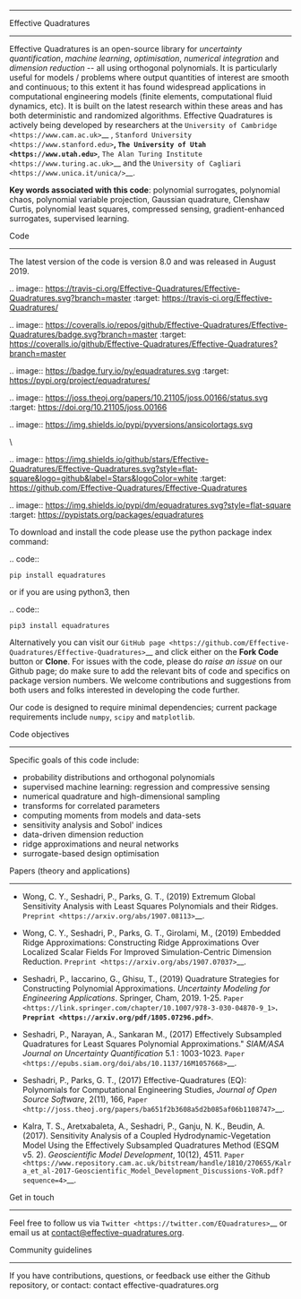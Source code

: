 *************************
Effective Quadratures
*************************

Effective Quadratures is an open-source library for *uncertainty quantification*, *machine learning*, *optimisation*, *numerical integration* and *dimension reduction* -- all using orthogonal polynomials. It is particularly useful for models / problems where output quantities of interest are smooth and continuous; to this extent it has found widespread applications in computational engineering models (finite elements, computational fluid dynamics, etc). It is built on the latest research within these areas and has both deterministic and randomized algorithms. Effective Quadratures is actively being developed by researchers at the `University of Cambridge <https://www.cam.ac.uk>`__ , `Stanford University <https://www.stanford.edu>`__, `The University of Utah <https://www.utah.edu>`__, `The Alan Turing Institute <https://www.turing.ac.uk>`__ and the `University of Cagliari <https://www.unica.it/unica/>`__.  

**Key words associated with this code**: polynomial surrogates, polynomial chaos, polynomial variable projection, Gaussian quadrature, Clenshaw Curtis, polynomial least squares, compressed sensing, gradient-enhanced surrogates, supervised learning.

Code
***************

The latest version of the code is version 8.0 and was released in August 2019. 

.. image:: https://travis-ci.org/Effective-Quadratures/Effective-Quadratures.svg?branch=master
	:target: https://travis-ci.org/Effective-Quadratures/

.. image:: https://coveralls.io/repos/github/Effective-Quadratures/Effective-Quadratures/badge.svg?branch=master
	:target: https://coveralls.io/github/Effective-Quadratures/Effective-Quadratures?branch=master

.. image:: https://badge.fury.io/py/equadratures.svg
	:target: https://pypi.org/project/equadratures/

.. image:: https://joss.theoj.org/papers/10.21105/joss.00166/status.svg
	:target: https://doi.org/10.21105/joss.00166

.. image:: https://img.shields.io/pypi/pyversions/ansicolortags.svg

\

.. image:: https://img.shields.io/github/stars/Effective-Quadratures/Effective-Quadratures.svg?style=flat-square&logo=github&label=Stars&logoColor=white
	:target: https://github.com/Effective-Quadratures/Effective-Quadratures

.. image:: https://img.shields.io/pypi/dm/equadratures.svg?style=flat-square
	:target: https://pypistats.org/packages/equadratures

To download and install the code please use the python package index command:

.. code::
	
	pip install equadratures

or if you are using python3, then

.. code::
	
	pip3 install equadratures

Alternatively you can visit our `GitHub page <https://github.com/Effective-Quadratures/Effective-Quadratures>`__ and click either on the **Fork Code** button or **Clone**. For issues with the code, please do *raise an issue* on our Github page; do make sure to add the relevant bits of code and specifics on package version numbers. We welcome contributions and suggestions from both users and folks interested in developing the code further.

Our code is designed to require minimal dependencies; current package requirements include ``numpy``, ``scipy`` and ``matplotlib``.


Code objectives
***********

Specific goals of this code include:

* probability distributions and orthogonal polynomials
* supervised machine learning: regression and compressive sensing
* numerical quadrature and high-dimensional sampling
* transforms for correlated parameters
* computing moments from models and data-sets
* sensitivity analysis and Sobol' indices
* data-driven dimension reduction
* ridge approximations and neural networks
* surrogate-based design optimisation 


Papers (theory and applications)
***************************************

- Wong, C. Y., Seshadri, P., Parks, G. T., (2019) Extremum Global Sensitivity Analysis with Least Squares Polynomials and their Ridges. `Preprint <https://arxiv.org/abs/1907.08113>`__.

- Wong, C. Y., Seshadri, P., Parks, G. T., Girolami, M., (2019) Embedded Ridge Approximations: Constructing Ridge Approximations Over Localized Scalar Fields For Improved Simulation-Centric Dimension Reduction. `Preprint <https://arxiv.org/abs/1907.07037>`__.

- Seshadri, P., Iaccarino, G., Ghisu, T., (2019) Quadrature Strategies for Constructing Polynomial Approximations. *Uncertainty Modeling for Engineering Applications*. Springer, Cham, 2019. 1-25. `Paper <https://link.springer.com/chapter/10.1007/978-3-030-04870-9_1>`__. `Preprint <https://arxiv.org/pdf/1805.07296.pdf>`__.

- Seshadri, P., Narayan, A., Sankaran M., (2017) Effectively Subsampled Quadratures for Least Squares Polynomial Approximations." *SIAM/ASA Journal on Uncertainty Quantification* 5.1 : 1003-1023. `Paper <https://epubs.siam.org/doi/abs/10.1137/16M1057668>`__.

- Seshadri, P., Parks, G. T., (2017) Effective-Quadratures (EQ): Polynomials for Computational Engineering Studies, *Journal of Open Source Software*, 2(11), 166, `Paper <http://joss.theoj.org/papers/ba651f2b3608a5d2b085af06b1108747>`__.

- Kalra, T. S., Aretxabaleta, A., Seshadri, P., Ganju, N. K., Beudin, A. (2017). Sensitivity Analysis of a Coupled Hydrodynamic-Vegetation Model Using the Effectively Subsampled Quadratures Method (ESQM v5. 2). *Geoscientific Model Development*, 10(12), 4511. `Paper <https://www.repository.cam.ac.uk/bitstream/handle/1810/270655/Kalra_et_al-2017-Geoscientific_Model_Development_Discussions-VoR.pdf?sequence=4>`__.

Get in touch
***************

Feel free to follow us via `Twitter <https://twitter.com/EQuadratures>`__ or email us at contact@effective-quadratures.org. 


Community guidelines
***************
If you have contributions, questions, or feedback use either the Github repository, or contact: contact <at> effective-quadratures.org
